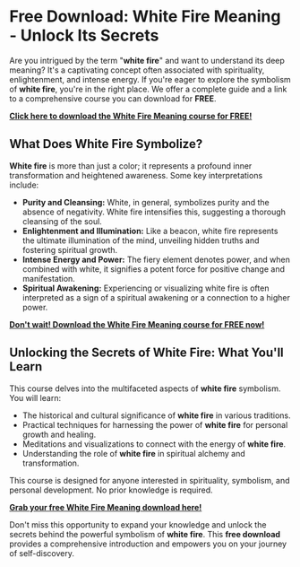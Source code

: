 # Free Download: White Fire Meaning - Unlock Its Secrets

Are you intrigued by the term "**white fire**" and want to understand its deep meaning? It's a captivating concept often associated with spirituality, enlightenment, and intense energy. If you're eager to explore the symbolism of **white fire**, you're in the right place. We offer a complete guide and a link to a comprehensive course you can download for **FREE**.

[**Click here to download the White Fire Meaning course for FREE!**](https://udemywork.com/white-fire-meaning)

## What Does White Fire Symbolize?

**White fire** is more than just a color; it represents a profound inner transformation and heightened awareness. Some key interpretations include:

*   **Purity and Cleansing:** White, in general, symbolizes purity and the absence of negativity. White fire intensifies this, suggesting a thorough cleansing of the soul.
*   **Enlightenment and Illumination:** Like a beacon, white fire represents the ultimate illumination of the mind, unveiling hidden truths and fostering spiritual growth.
*   **Intense Energy and Power:** The fiery element denotes power, and when combined with white, it signifies a potent force for positive change and manifestation.
*   **Spiritual Awakening:** Experiencing or visualizing white fire is often interpreted as a sign of a spiritual awakening or a connection to a higher power.

[**Don't wait! Download the White Fire Meaning course for FREE now!**](https://udemywork.com/white-fire-meaning)

## Unlocking the Secrets of White Fire: What You'll Learn

This course delves into the multifaceted aspects of **white fire** symbolism. You will learn:

*   The historical and cultural significance of **white fire** in various traditions.
*   Practical techniques for harnessing the power of **white fire** for personal growth and healing.
*   Meditations and visualizations to connect with the energy of **white fire**.
*   Understanding the role of **white fire** in spiritual alchemy and transformation.

This course is designed for anyone interested in spirituality, symbolism, and personal development. No prior knowledge is required.

[**Grab your free White Fire Meaning download here!**](https://udemywork.com/white-fire-meaning)

Don't miss this opportunity to expand your knowledge and unlock the secrets behind the powerful symbolism of **white fire**. This **free download** provides a comprehensive introduction and empowers you on your journey of self-discovery.
